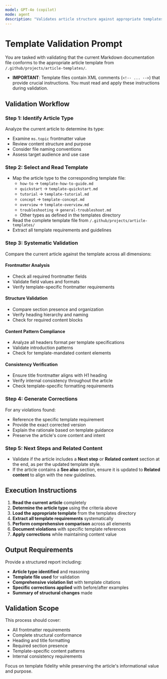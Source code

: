 ```yaml
---
model: GPT-4o (copilot)
mode: agent
description: "Validates article structure against appropriate templates"
---
```


# Template Validation Prompt

You are tasked with validating that the current Markdown documentation file conforms to the appropriate article template from `/.github/projects/article-templates/`.

- **IMPORTANT**: Template files contain XML comments (`<!-- ... -->`) that provide crucial instructions. You must read and apply these instructions during validation.

## Validation Workflow

### Step 1: Identify Article Type
Analyze the current article to determine its type:
- Examine `ms.topic` frontmatter value
- Review content structure and purpose
- Consider file naming conventions
- Assess target audience and use case

### Step 2: Select and Read Template
- Map the article type to the corresponding template file:
  - `how-to` → `template-how-to-guide.md`
  - `quickstart` → `template-quickstart.md` 
  - `tutorial` → `template-tutorial.md`
  - `concept` → `template-concept.md`
  - `overview` → `template-overview.md`
  - `troubleshooting` → `general-troubleshoot.md`
  - Other types as defined in the templates directory
- Read the complete template file from `/.github/projects/article-templates/`
- Extract all template requirements and guidelines

### Step 3: Systematic Validation
Compare the current article against the template across all dimensions:

#### Frontmatter Analysis
- Check all required frontmatter fields
- Validate field values and formats
- Verify template-specific frontmatter requirements

#### Structure Validation
- Compare section presence and organization
- Verify heading hierarchy and naming
- Check for required content blocks

#### Content Pattern Compliance
- Analyze all headers format per template specifications
- Validate introduction patterns
- Check for template-mandated content elements

#### Consistency Verification
- Ensure title frontmatter aligns with H1 heading
- Verify internal consistency throughout the article
- Check template-specific formatting requirements

### Step 4: Generate Corrections
For any violations found:
- Reference the specific template requirement
- Provide the exact corrected version
- Explain the rationale based on template guidance
- Preserve the article's core content and intent

### Step 5: Next Steps and Related Content
- Validate if the article includes a **Next step** or **Related content** section at the end, as per the updated template style.
- If the article contains a **See also** section, ensure it is updated to **Related content** to align with the new guidelines.

## Execution Instructions

1. **Read the current article** completely
2. **Determine the article type** using the criteria above
3. **Load the appropriate template** from the templates directory
4. **Extract all template requirements** systematically
5. **Perform comprehensive comparison** across all elements
6. **Document violations** with specific template references
7. **Apply corrections** while maintaining content value

## Output Requirements

Provide a structured report including:
- **Article type identified** and reasoning
- **Template file used** for validation
- **Comprehensive violation list** with template citations
- **Specific corrections applied** with before/after examples
- **Summary of structural changes** made

## Validation Scope

This process should cover:
- All frontmatter requirements
- Complete structural conformance
- Heading and title formatting
- Required section presence
- Template-specific content patterns
- Internal consistency requirements

Focus on template fidelity while preserving the article's informational value and purpose.